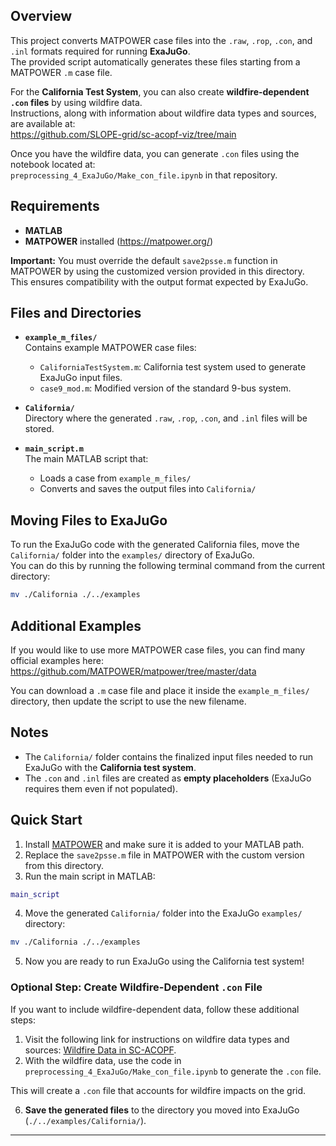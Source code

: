 ## Overview
This project converts MATPOWER case files into the `.raw`, `.rop`, `.con`, and `.inl` formats required for running **ExaJuGo**.  
The provided script automatically generates these files starting from a MATPOWER `.m` case file.

For the **California Test System**, you can also create **wildfire-dependent `.con` files** by using wildfire data.  
Instructions, along with information about wildfire data types and sources, are available at:  
https://github.com/SLOPE-grid/sc-acopf-viz/tree/main

Once you have the wildfire data, you can generate `.con` files using the notebook located at:  
`preprocessing_4_ExaJuGo/Make_con_file.ipynb` in that repository.

## Requirements
- **MATLAB** 
- **MATPOWER** installed (https://matpower.org/)

**Important:** You must override the default `save2psse.m` function in MATPOWER by using the customized version provided in this directory.  
This ensures compatibility with the output format expected by ExaJuGo.

## Files and Directories
- **`example_m_files/`**  
  Contains example MATPOWER case files:
  - `CaliforniaTestSystem.m`: California test system used to generate ExaJuGo input files.
  - `case9_mod.m`: Modified version of the standard 9-bus system.

- **`California/`**  
  Directory where the generated `.raw`, `.rop`, `.con`, and `.inl` files will be stored.

- **`main_script.m`**  
  The main MATLAB script that:
  - Loads a case from `example_m_files/`
  - Converts and saves the output files into `California/`

## Moving Files to ExaJuGo
To run the ExaJuGo code with the generated California files, move the `California/` folder into the `examples/` directory of ExaJuGo.  
You can do this by running the following terminal command from the current directory:

```bash
mv ./California ./../examples
```

## Additional Examples
If you would like to use more MATPOWER case files, you can find many official examples here:  
https://github.com/MATPOWER/matpower/tree/master/data

You can download a `.m` case file and place it inside the `example_m_files/` directory, then update the script to use the new filename.

## Notes
- The `California/` folder contains the finalized input files needed to run ExaJuGo with the **California test system**.
- The `.con` and `.inl` files are created as **empty placeholders** (ExaJuGo requires them even if not populated).

## Quick Start

1. Install [MATPOWER](https://matpower.org/) and make sure it is added to your MATLAB path.
2. Replace the `save2psse.m` file in MATPOWER with the custom version from this directory.
3. Run the main script in MATLAB:

```matlab
main_script
```

4. Move the generated `California/` folder into the ExaJuGo `examples/` directory:

```bash
mv ./California ./../examples
```

5. Now you are ready to run ExaJuGo using the California test system!

### Optional Step: Create Wildfire-Dependent `.con` File

If you want to include wildfire-dependent data, follow these additional steps:

1. Visit the following link for instructions on wildfire data types and sources: [Wildfire Data in SC-ACOPF](https://github.com/SLOPE-grid/sc-acopf-viz/tree/main).
2. With the wildfire data, use the code in `preprocessing_4_ExaJuGo/Make_con_file.ipynb` to generate the `.con` file.
   
This will create a `.con` file that accounts for wildfire impacts on the grid.

6. **Save the generated files** to the directory you moved into ExaJuGo (`./../examples/California/`).

---



